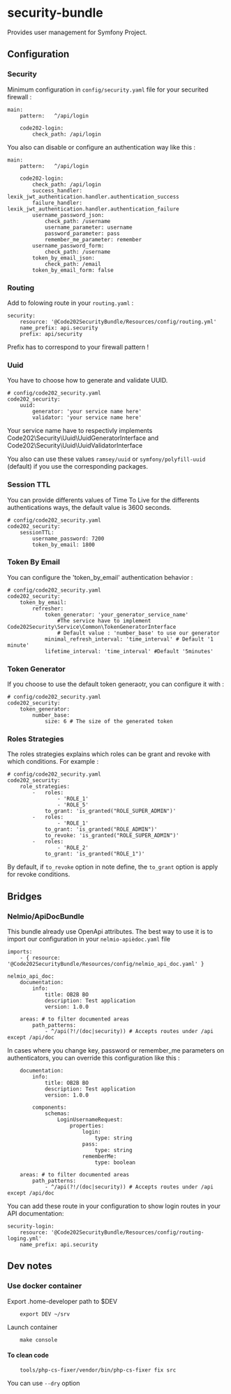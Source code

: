 # security-bundle
Provides user management for Symfony Project.

## Configuration

### Security
Minimum configuration in `config/security.yaml` file for your securited firewall :
```
main:
    pattern:   ^/api/login

    code202-login:
        check_path: /api/login
```
You also can disable or configure an authentication way like this :
```
main:
    pattern:   ^/api/login

    code202-login:
        check_path: /api/login
        success_handler: lexik_jwt_authentication.handler.authentication_success
        failure_handler: lexik_jwt_authentication.handler.authentication_failure
        username_password_json:
            check_path: /username
            username_parameter: username
            password_parameter: pass
            remember_me_parameter: remember
        username_password_form:
            check_path: /username
        token_by_email_json:
            check_path: /email
        token_by_email_form: false
```

### Routing
Add to folowing route in your `routing.yaml` :
```
security:
    resource: '@Code202SecurityBundle/Resources/config/routing.yml'
    name_prefix: api.security
    prefix: api/security
```
Prefix has to correspond to your firewall pattern !

### Uuid
You have to choose how to generate and validate UUID.
```
# config/code202_security.yaml
code202_security:
    uuid:
        generator: 'your service name here'
        validator: 'your service name here'
```
Your service name have to respectivly implements Code202\Security\Uuid\UuidGeneratorInterface and Code202\Security\Uuid\UuidValidatorInterface

You also can use these values `ramsey/uuid` or `symfony/polyfill-uuid` (default) if you use the corresponding packages.

### Session TTL
You can provide differents values of Time To Live for the differents authentications ways, the default value is 3600 seconds.
```
# config/code202_security.yaml
code202_security:
    sessionTTL:
        username_password: 7200
        token_by_email: 1800
```

### Token By Email
You can configure the 'token_by_email' authentication behavior :
```
# config/code202_security.yaml
code202_security:
    token_by_email:
        refresher:
            token_generator: 'your_generator_service_name'
                #The service have to implement Code202Security\Service\Common\TokenGeneratorInterface
                # Default value : 'number_base' to use our generator
            minimal_refresh_interval: 'time_interval' # Default '1 minute'
            lifetime_interval: 'time_interval' #Default '5minutes'
```

### Token Generator
If you choose to use the default token generaotr, you can configure it with :
```
# config/code202_security.yaml
code202_security:
    token_generator:
        number_base:
            size: 6 # The size of the generated token
```

### Roles Strategies
The roles strategies explains which roles can be grant and revoke with which conditions.
For example :
```
# config/code202_security.yaml
code202_security:
    role_strategies:
        -   roles:
                - 'ROLE_1'
                - 'ROLE_5'
            to_grant: 'is_granted("ROLE_SUPER_ADMIN")'
        -   roles:
                - 'ROLE_1'
            to_grant: 'is_granted("ROLE_ADMIN")'
            to_revoke: 'is_granted("ROLE_SUPER_ADMIN")'
        -   roles:
                - 'ROLE_2'
            to_grant: 'is_granted("ROLE_1")'
```
By default, if `to_revoke` option in note define, the `to_grant` option is apply for revoke conditions.

## Bridges

### Nelmio/ApiDocBundle

This bundle already use OpenApi attributes. The best way to use it is to import our configuration in your `nelmio-apièdoc.yaml` file
```
imports:
    - { resource: '@Code202SecurityBundle/Resources/config/nelmio_api_doc.yaml' }

nelmio_api_doc:
    documentation:
        info:
            title: OB2B BO
            description: Test application
            version: 1.0.0

    areas: # to filter documented areas
        path_patterns:
            - ^/api(?!/(doc|security)) # Accepts routes under /api except /api/doc
```

In cases where you change key, password or remember_me parameters on authenticators, you can override this configuration like this :
```
    documentation:
        info:
            title: OB2B BO
            description: Test application
            version: 1.0.0

        components:
            schemas:
                LoginUsernameRequest:
                    properties:
                        login:
                            type: string
                        pass:
                            type: string
                        rememberMe:
                            type: boolean

    areas: # to filter documented areas
        path_patterns:
            - ^/api(?!/(doc|security)) # Accepts routes under /api except /api/doc
```

You can add these route in your configuration to show login routes in your API documentation:
```
security-login:
    resource: '@Code202SecurityBundle/Resources/config/routing-loging.yml'
    name_prefix: api.security
```

## Dev notes

### Use docker container
Export .home-developer path to $DEV
```
    export DEV ~/srv
```

Launch container
```
    make console
```

#### To clean code
```
    tools/php-cs-fixer/vendor/bin/php-cs-fixer fix src
```
You can use `--dry` option
